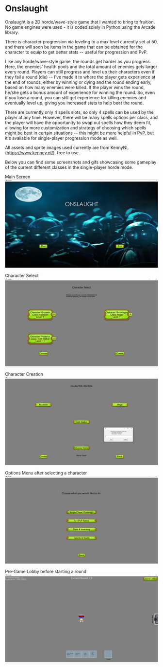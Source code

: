 # Onslaught
Onslaught is a 2D horde/wave-style game that I wanted to bring to fruition.  No game engines were used - it is coded solely in Python using the Arcade library.

There is character progression via leveling to a max level currently set at 50, and there will soon be items in the game that can be obtained for the character to equip to get better stats -- useful for progression and PvP.

Like any horde/wave-style game, the rounds get harder as you progress.  Here, the enemies' health pools and the total amount of enemies gets larger every round.  Players can still progress and level up their characters even if they fail a round (die) -- I've made it to where the player gets experience at the end of rounds, either by winning or dying and the round ending early, based on how many enemies were killed.  If the player wins the round, he/she gets a bonus amount of experience for winning the round.  So, even if you lose a round, you can still get experience for killing enemies and eventually level up, giving you increased stats to help beat the round.

There are currently only 4 spells slots, so only 4 spells can be used by the player at any time.  However, there will be many spells options per class, and the player will have the opportunity to swap out spells how they deem fit, allowing for more customization and strategy of choosing which spells might be best in certain situations -- this might be more helpful in PvP, but it's available for single-player progression mode as well.


All assets and sprite images used currently are from KennyNL (https://www.kenney.nl/), free to use.  


Below you can find some screenshots and gifs showcasing some gameplay of the current different classes in the single-player horde mode.  

Main Screen  
![](/images/main_screen.PNG)  

Character Select  
![](/images/character_select.PNG)  

Character Creation  
![](/images/character_creation.PNG)  

Options Menu after selecting a character  
![](/images/options_menu.PNG)  

Pre-Game Lobby before starting a round  
![](/images/pregame_lobby.PNG)  